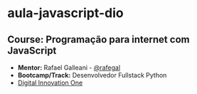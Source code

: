 # aula-javascript-dio

## Course: Programação para internet com JavaScript
-	 **Mentor:** Rafael Galleani - [@rafegal](https://github.com/rafegal)
-	**Bootcamp/Track:** Desenvolvedor Fullstack Python
-	[Digital Innovation One](https://github.com/digitalinnovationone)

